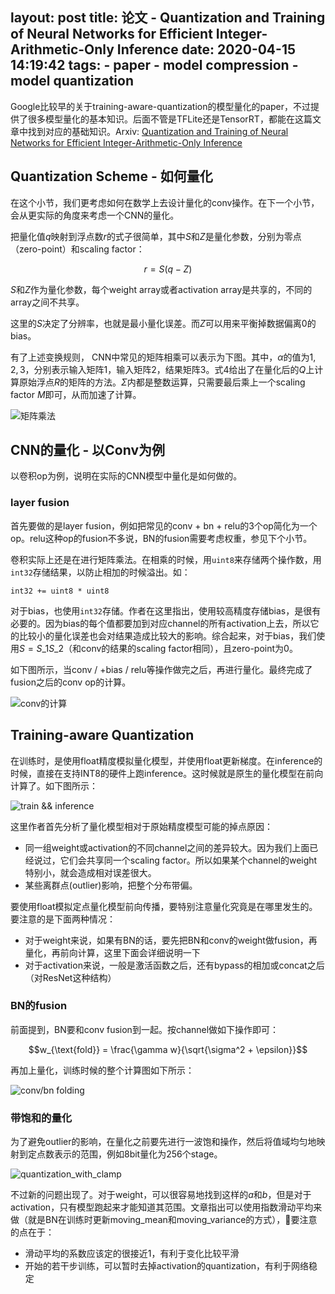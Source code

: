 layout: post
title: 论文 - Quantization and Training of Neural Networks for Efficient Integer-Arithmetic-Only Inference
date: 2020-04-15 14:19:42
tags:
    - paper
    - model compression
    - model quantization
---

Google比较早的关于training-aware-quantization的模型量化的paper，不过提供了很多模型量化的基本知识。后面不管是TFLite还是TensorRT，都能在这篇文章中找到对应的基础知识。Arxiv: [Quantization and Training of Neural Networks for Efficient Integer-Arithmetic-Only Inference](https://arxiv.org/abs/1712.05877)

<!-- more -->

## Quantization Scheme - 如何量化

在这个小节，我们更考虑如何在数学上去设计量化的conv操作。在下一个小节，会从更实际的角度来考虑一个CNN的量化。

把量化值$q$映射到浮点数$r$的式子很简单，其中$S$和$Z$是量化参数，分别为零点（zero-point）和scaling factor：

$$r = S(q - Z)$$

$S$和$Z$作为量化参数，每个weight array或者activation array是共享的，不同的array之间不共享。

这里的$S$决定了分辨率，也就是最小量化误差。而$Z$可以用来平衡掉数据偏离$0$的bias。

有了上述变换规则， CNN中常见的矩阵相乘可以表示为下图。其中，$\alpha$的值为$1,2,3$，分别表示输入矩阵1，输入矩阵2，结果矩阵3。式4给出了在量化后的$Q$上计算原始浮点$R$的矩阵的方法。$\Sigma$内都是整数运算，只需要最后乘上一个scaling factor $M$即可，从而加速了计算。

![矩阵乘法](/img/paper_tf_taq_matmul.png)

## CNN的量化 - 以Conv为例

以卷积op为例，说明在实际的CNN模型中量化是如何做的。

### layer fusion

首先要做的是layer fusion，例如把常见的conv + bn + relu的3个op简化为一个op。relu这种op的fusion不多说，BN的fusion需要考虑权重，参见下个小节。

卷积实际上还是在进行矩阵乘法。在相乘的时候，用`uint8`来存储两个操作数，用`int32`存储结果，以防止相加的时候溢出。如：

```
int32 += uint8 * uint8
```

对于bias，也使用`int32`存储。作者在这里指出，使用较高精度存储bias，是很有必要的。因为bias的每个值都要加到对应channel的所有activation上去，所以它的比较小的量化误差也会对结果造成比较大的影响。综合起来，对于bias，我们使用$S = S\_1S\_2$（和conv的结果的scaling factor相同），且zero-point为$0$。

如下图所示，当conv / +bias / relu等操作做完之后，再进行量化。最终完成了fusion之后的conv op的计算。

![conv的计算](/img/paper_tf_taq_conv_quantization.png)

## Training-aware Quantization

在训练时，是使用float精度模拟量化模型，并使用float更新梯度。在inference的时候，直接在支持INT8的硬件上跑inference。这时候就是原生的量化模型在前向计算了。如下图所示：

![train && inference](/img/paper_tf_taq_train_inference.png)

这里作者首先分析了量化模型相对于原始精度模型可能的掉点原因：

- 同一组weight或activation的不同channel之间的差异较大。因为我们上面已经说过，它们会共享同一个scaling factor。所以如果某个channel的weight特别小，就会造成相对误差很大。
- 某些离群点(outlier)影响，把整个分布带偏。

要使用float模拟定点量化模型前向传播，要特别注意量化究竟是在哪里发生的。要注意的是下面两种情况：

- 对于weight来说，如果有BN的话，要先把BN和conv的weight做fusion，再量化，再前向计算，这里下面会详细说明一下
- 对于activation来说，一般是激活函数之后，还有bypass的相加或concat之后（对ResNet这种结构）

### BN的fusion

前面提到，BN要和conv fusion到一起。按channel做如下操作即可：

$$w_{\text{fold}} = \frac{\gamma w}{\sqrt{\sigma^2 + \epsilon}}$$
 
再加上量化，训练时候的整个计算图如下所示：

![conv/bn folding](/img/paper_tf_taq_conv_bn_folding_in_taining.png)


### 带饱和的量化

为了避免outlier的影响，在量化之前要先进行一波饱和操作，然后将值域均匀地映射到定点数表示的范围，例如8bit量化为256个stage。

![quantization_with_clamp](/img/tf_paper_taq_quantize_with_clamp.png)

不过新的问题出现了。对于weight，可以很容易地找到这样的$a$和$b$，但是对于activation，只有模型跑起来才能知道其范围。文章指出可以使用指数滑动平均来做（就是BN在训练时更新moving_mean和moving_variance的方式），要注意的点在于：

- 滑动平均的系数应该定的很接近$1$，有利于变化比较平滑
- 开始的若干步训练，可以暂时去掉activation的quantization，有利于网络稳定